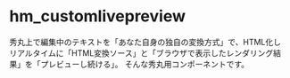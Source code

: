 # hm_customlivepreview
秀丸上で編集中のテキストを「あなた自身の独自の変換方式」で、HTML化し リアルタイムに「HTML変換ソース」と「ブラウザで表示したレンダリング結果」を「プレビューし続ける」。 そんな秀丸用コンポーネントです。
